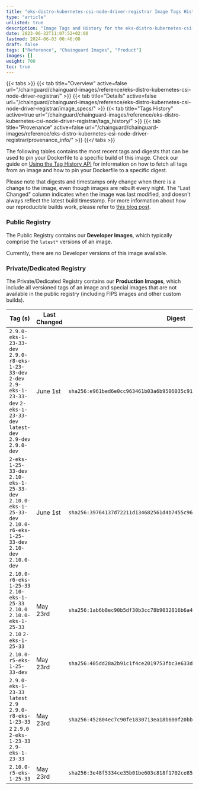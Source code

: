 ```yaml
---
title: "eks-distro-kubernetes-csi-node-driver-registrar Image Tags History"
type: "article"
unlisted: true
description: "Image Tags and History for the eks-distro-kubernetes-csi-node-driver-registrar Chainguard Image"
date: 2023-06-22T11:07:52+02:00
lastmod: 2024-06-03 00:46:08
draft: false
tags: ["Reference", "Chainguard Images", "Product"]
images: []
weight: 700
toc: true
---
```


{{< tabs >}}
{{< tab title="Overview" active=false url="/chainguard/chainguard-images/reference/eks-distro-kubernetes-csi-node-driver-registrar/" >}}
{{< tab title="Details" active=false url="/chainguard/chainguard-images/reference/eks-distro-kubernetes-csi-node-driver-registrar/image_specs/" >}}
{{< tab title="Tags History" active=true url="/chainguard/chainguard-images/reference/eks-distro-kubernetes-csi-node-driver-registrar/tags_history/" >}}
{{< tab title="Provenance" active=false url="/chainguard/chainguard-images/reference/eks-distro-kubernetes-csi-node-driver-registrar/provenance_info/" >}}
{{</ tabs >}}

The following tables contains the most recent tags and digests that can be used to pin your Dockerfile to a specific build of this image. Check our guide on [Using the Tag History API](/chainguard/chainguard-images/using-the-tag-history-api/) for information on how to fetch all tags from an image and how to pin your Dockerfile to a specific digest.

Please note that digests and timestamps only change when there is a change to the image, even though images are rebuilt every night. The "Last Changed" column indicates when the image was last modified, and doesn't always reflect the latest build timestamp. For more information about how our reproducible builds work, please refer to [this blog post](https://www.chainguard.dev/unchained/reproducing-chainguards-reproducible-image-builds).

### Public Registry
The Public Registry contains our **Developer Images**, which typically comprise the `latest*` versions of an image.

Currently, there are no Developer versions of this image available.

### Private/Dedicated Registry
The Private/Dedicated Registry contains our **Production Images**, which include all versioned tags of an image and special images that are not available in the public registry (including FIPS images and other custom builds).

| Tag (s)                                                                                                                                  | Last Changed | Digest                                                                    |
|------------------------------------------------------------------------------------------------------------------------------------------|--------------|---------------------------------------------------------------------------|
|  `2.9.0-eks-1-23-33-dev` `2.9.0-r8-eks-1-23-33-dev` `2-dev` `2.9-eks-1-23-33-dev` `2-eks-1-23-33-dev` `latest-dev` `2.9-dev` `2.9.0-dev` | June 1st     | `sha256:e961bed6e0cc963461b03a6b9506035c91c820ee721a541bb4a7a7e6a427f811` |
|  `2-eks-1-25-33-dev` `2.10-eks-1-25-33-dev` `2.10.0-eks-1-25-33-dev` `2.10.0-r6-eks-1-25-33-dev` `2.10-dev` `2.10.0-dev`                 | June 1st     | `sha256:39764137d72211d134682561d4b7455c967aebddd05e4b681389a5c0f06c274b` |
|  `2.10.0-r6-eks-1-25-33` `2.10-eks-1-25-33` `2.10.0` `2.10.0-eks-1-25-33` `2.10` `2-eks-1-25-33`                                         | May 23rd     | `sha256:1ab6b8ec90b5df30b3cc78b9032816b6a421fb52bb96daebbe8d77f14b710fbe` |
|  `2.10.0-r5-eks-1-25-33-dev`                                                                                                             | May 23rd     | `sha256:405dd28a2b91c1f4ce2019753fbc3e633d96c3e6da234a32ed586fa21d5fe072` |
|  `2.9.0-eks-1-23-33` `latest` `2.9` `2.9.0-r8-eks-1-23-33` `2` `2.9.0` `2-eks-1-23-33` `2.9-eks-1-23-33`                                 | May 23rd     | `sha256:452804ec7c90fe1830713ea18b600f20bb44a143c03fa545c45f909018e17c3f` |
|  `2.10.0-r5-eks-1-25-33`                                                                                                                 | May 23rd     | `sha256:3e48f5334ce35b01be603c818f1702ce85dd9a8e0c46a4252fbbe4a224e0598a` |

